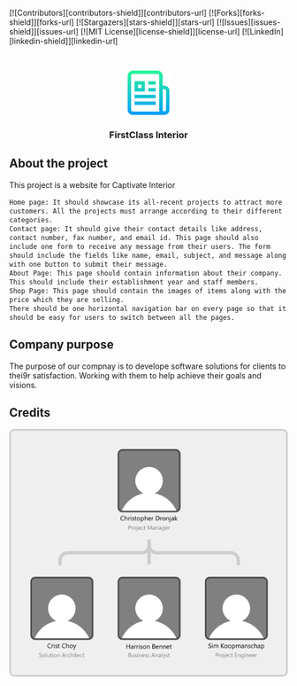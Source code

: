 
[![Contributors][contributors-shield]][contributors-url]
[![Forks][forks-shield]][forks-url]
[![Stargazers][stars-shield]][stars-url]
[![Issues][issues-shield]][issues-url]
[![MIT License][license-shield]][license-url]
[![LinkedIn][linkedin-shield]][linkedin-url]



<!-- PROJECT LOGO -->
<br />
<p align="center">
  <a href="https://github.com/othneildrew/Best-README-Template">
    <img src="images/logo.png" alt="Logo" width="80" height="80">
  </a>

  <h3 align="center">FirstClass Interior</h3>

</p>




## About the project

This project is a website for Captivate Interior

    Home page: It should showcase its all-recent projects to attract more customers. All the projects must arrange according to their different categories.
    Contact page: It should give their contact details like address, contact number, fax number, and email id. This page should also include one form to receive any message from their users. The form should include the fields like name, email, subject, and message along with one button to submit their message.
    About Page: This page should contain information about their company. This should include their establishment year and staff members.
    Shop Page: This page should contain the images of items along with the price which they are selling.
    There should be one horizontal navigation bar on every page so that it should be easy for users to switch between all the pages.

## Company purpose

The purpose of our compnay is to develope software solutions for clients to thei9r satisfaction. Working with them to help achieve their goals and visions.


## Credits

<img src="images/credits.png" alt="creadits">

